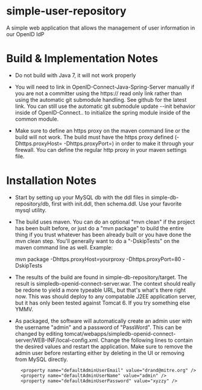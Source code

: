simple-user-repository
======================

A simple web application that allows the management of user information in our OpenID IdP

Build & Implementation Notes
============================

* Do not build with Java 7, it will not work properly

* You will need to link in OpenID-Connect-Java-Spring-Server manually if you are not a committer using the https:// read 
only link rather than using the automatic git submodule handling. See github for the latest link. You can still use the
automatic git submodule update --init behavior inside of OpenID-Connect.. to initialize the spring module inside of the 
common module.

* Make sure to define an https proxy on the maven command line or the build will not work. The build must have the https 
proxy defined (-Dhttps.proxyHost= -Dhttps.proxyPort=) in order to make it through your firewall. You can define the regular
http proxy in your maven settings file.

Installation Notes
==================

* Start by setting up your MySQL db with the ddl files in simple-db-repository/db, first with init.ddl, then schema.ddl. Use your favorite mysql utility.

* The build uses maven. You can do an optional "mvn clean" if the project has been built before, or just do a "mvn package" to build 
the entire thing if you trust whatever has been already built or you have done the mvn clean step. You'll generally want to do a "-DskipTests" on the maven 
command line as well. Example:

	mvn package -Dhttps.proxyHost=yourproxy -Dhttps.proxyPort=80 -DskipTests

* The results of the build are found in simple-db-repository/target. The result is simpledb-openid-connect-server.war. The context should
really be redone to yield a more typeable URL, but that's what's there right now. This was should deploy to any compatable J2EE 
application server, but it has only been tested against Tomcat 6. If you try something else YMMV.

* As packaged, the software will automatically create an admin user with the username "admin" and a password of "PassWord". This can be changed 
by editing tomcat/webapps/simpledb-openid-connect-server/WEB-INF/local-config.xml. Change the following lines to contain the desired values and
restart the application. Make sure to remove the admin user before restarting either by deleting in the UI or removing from MySQL directly.

		<property name="defaultAdminUserEmail" value="drand@mitre.org" />
		<property name="defaultAdminUserName" value="admin" />
		<property name="defaultAdminUserPassword" value="xyzzy" />
		
 